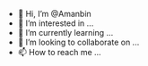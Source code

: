- 👋 Hi, I’m @Amanbin
- 👀 I’m interested in ...
- 🌱 I’m currently learning ...
- 💞️ I’m looking to collaborate on ...
- 📫 How to reach me ...

<!---
Amanbin/Amanbin is a ✨ special ✨ repository because its `README.md` (this file) appears on your GitHub profile.
You can click the Preview link to take a look at your changes.
--->
